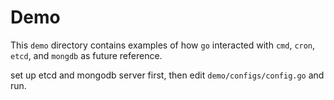 # Demo

This `demo` directory contains examples of how `go` 
interacted with `cmd`, `cron`, `etcd`, and `mongdb`
as future reference.

set up etcd and mongodb server first, 
then edit `demo/configs/config.go` and run.